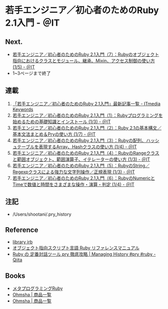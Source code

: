 若手エンジニア／初心者のためのRuby 2.1入門 - ＠IT
==========

Next.
----
- [若手エンジニア／初心者のためのRuby 2.1入門（7）：Rubyのオブジェクト指向におけるクラスとモジュール、継承、Mixin、アクセス制御の使い方 (1/5) - ＠IT](http://www.atmarkit.co.jp/ait/articles/1408/28/news035.html)
- 1~3ページまで終了

連載
----
1. [「若手エンジニア／初心者のためのRuby 2.1入門」最新記事一覧 - ITmedia Keywords](http://www.atmarkit.co.jp/ait/kw/ruby_nyumon.html)
1. [若手エンジニア／初心者のためのRuby 2.1入門（1）：Rubyプログラミングを始めるための基礎知識とインストール (1/3) - ＠IT](http://www.atmarkit.co.jp/ait/articles/1402/27/news042.html)
1. [若手エンジニア／初心者のためのRuby 2.1入門（2）：Ruby 2.1の基本構文／基本文法まとめ＆Pryの使い方 (1/7) - ＠IT](http://www.atmarkit.co.jp/ait/articles/1403/26/news030.html)
1. [若手エンジニア／初心者のためのRuby 2.1入門（3）：Rubyの配列、ハッシュテーブルを表現するArray、Hashクラスの使い方 (1/4) - ＠IT](http://www.atmarkit.co.jp/ait/articles/1405/08/news038.html)
1. [若手エンジニア／初心者のためのRuby 2.1入門（4）：RubyのRangeクラスと範囲オブジェクト、範囲演算子、イテレーターの使い方 (1/3) - ＠IT](http://www.atmarkit.co.jp/ait/articles/1405/27/news032.html)
1. [若手エンジニア／初心者のためのRuby 2.1入門（5）：RubyのString／Regexpクラスによる強力な文字列操作／正規表現 (1/3) - ＠IT](http://www.atmarkit.co.jp/ait/articles/1406/25/news166.html)
1. [若手エンジニア／初心者のためのRuby 2.1入門（6）：RubyのNumericとTimeで数値と時間をさまざまな操作・演算・判定 (1/4) - ＠IT](http://www.atmarkit.co.jp/ait/articles/1407/29/news030.html)

注記
----
* /Users/shootani/.pry_history

Reference
----
* [library irb](http://docs.ruby-lang.org/ja/2.1.0/library/irb.html)
* [オブジェクト指向スクリプト言語 Ruby リファレンスマニュアル](http://docs.ruby-lang.org/ja/2.1.0/doc/index.html)
* [Ruby の 定番対話ツール pry 徹底攻略 | Managing History #pry #ruby - Qiita](http://qiita.com/tbpgr/items/077681dff1aac0bfd708)

Books
----
* [メタプログラミングRuby](http://ascii.asciimw.jp/books/books/detail/978-4-04-868715-7.shtml)
* [Ohmsha | 商品一覧](http://shop.ohmsha.co.jp/shop/shopbrand.html?search=978-4-274-06809-6)
* [Ohmsha | 商品一覧](http://shop.ohmsha.co.jp/shop/shopbrand.html?search=978-4-274-06810-2)
